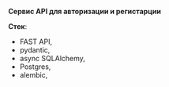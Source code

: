 ****Сервис API для авторизации и регистарции****


**Стек**: 
- FAST API, 
- pydantic, 
- async SQLAlchemy, 
- Postgres,
- alembic,

